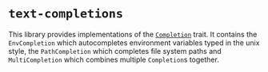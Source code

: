 # `text-completions`

This library provides implementations of the [`Completion`](https://docs.rs/dialoguer/latest/dialoguer/trait.Completion.html)
trait. It contains the `EnvCompletion` which autocompletes environment variables typed in
the unix style, the `PathCompletion` which completes file system paths and `MultiCompletion`
which combines multiple `Completion`s together.
